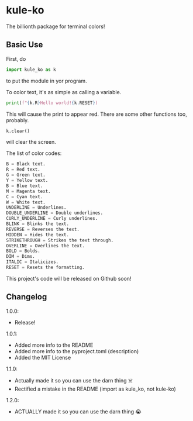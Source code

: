 # kule-ko
The billionth package for terminal colors!

## Basic Use
First, do 
```python
import kule_ko as k
```
to put the module in yor program.

To color text, it's as simple as calling a variable.
```python
print(f"{k.R}Hello world!{k.RESET})
```
This will cause the print to appear red.
There are some other functions too, probably.
```python
k.clear()
```
will clear the screen.

The list of color codes:
```python
B = Black text.
R = Red text.
G = Green text.
Y = Yellow text.
B = Blue text.
M = Magenta text.
C = Cyan text.
W = White text.
UNDERLINE = Underlines.
DOUBLE_UNDERLINE = Double underlines.
CURLY_UNDERLINE = Curly underlines.
BLINK = Blinks the text.
REVERSE = Reverses the text.
HIDDEN = Hides the text.
STRIKETHROUGH = Strikes the text through.
OVERLINE = Overlines the text.
BOLD = Bolds.
DIM = Dims.
ITALIC = Italicizes.
RESET = Resets the formatting.
```

This project's code will be released on Github soon!

## Changelog
1.0.0:
- Release!

1.0.1:
- Added more info to the README
- Added more info to the pyproject.toml (description)
- Added the MIT License

1.1.0:
- Actually made it so you can use the darn thing ☠️
- Rectified a mistake in the README (import as kule_ko, not kule-ko)

1.2.0:
- ACTUALLY made it so you can use the darn thing 😭